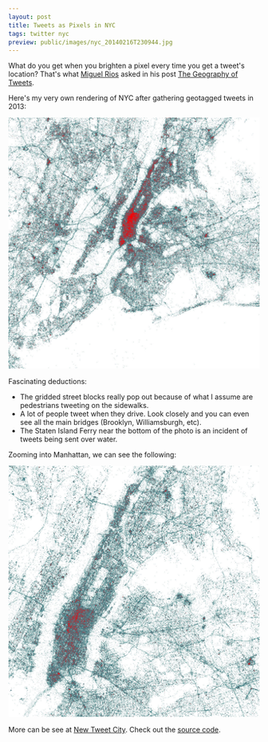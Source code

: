 ```yaml
---
layout: post
title: Tweets as Pixels in NYC
tags: twitter nyc
preview: public/images/nyc_20140216T230944.jpg
---
```


What do you get when you brighten a pixel every time you get a tweet's location? That's what [Miguel Rios](https://blog.twitter.com/2013/the-geography-of-tweets) asked
in his post [The Geography of Tweets](https://blog.twitter.com/2013/the-geography-of-tweets).

<!--more-->

Here's my very own rendering of NYC after gathering geotagged tweets in 2013:

![Entire NYC](/public/images/nyc_20140216T230944.jpg)

Fascinating deductions:

* The gridded street blocks really pop out because of what I assume are pedestrians tweeting on the sidewalks.
* A lot of people tweet when they drive. Look closely and you can even see all the main bridges (Brooklyn, Williamsburgh, etc).
* The Staten Island Ferry near the bottom of the photo is an incident of tweets being sent over water.

Zooming into Manhattan, we can see the following:

![Manhattan Tweets](/public/images/manhattan_20140217T220012.jpg)

More can be see at [New Tweet City](http://www.newtweetcity.com/). Check out the [source code](https://github.com/dimroc/new_tweet_city).

